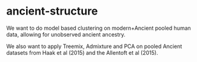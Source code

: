 # ancient-structure

We want to do model based clustering on modern+Ancient pooled human data, allowing for unobserved ancient ancestry.

We also want to apply Treemix, Admixture and PCA on pooled Ancient datasets from Haak et al (2015) and the Allentoft et al (2015).


